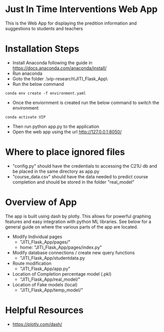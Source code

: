 # Just In Time Interventions Web App

This is the Web App for displaying the predition information and suggestions to students and teachers

# Installation Steps
* Install Anaconda following the guide in https://docs.anaconda.com/anaconda/install/
* Run anaconda
* Goto the folder .\vip-research\JITI_Flask_App\
* Run the below command

```
conda env create -f environment.yaml
```

* Once the enviornment is created run the below command to switch the environment 

```
conda activate VIP
```
* Then run python app.py to the application
* Open the web app using the url http://127.0.0.1:8050/


# Where to place ignored files
* "config.py" should have the credentials to accessing the C21U db and be placed in the same directory as app.py
* "course_data.csv" should have the data needed to predict course completion and should be stored in the folder "real_model"

# Overview of App
The app is built using dash by plotly. This allows for powerful graphing features and easy integration with python ML libraries. See below for a general guide on where the various parts of the app are located.
* Modify Individual pages
    * "JITI_Flask_App/pages/"
    * home: "JITI_Flask_App/pages/index.py"
* Modify database connections / create new query functions
    * "JITI_Flask_App/studentdata.py
* Route modification
    * "JITI_Flask_App/app.py"
* Location of Completion percentage model (.pkl)
    * "JITI_Flask_App/real_model/"
* Location of Fake models (local)
    *  "JITI_Flask_App/temp_model/"

# Helpful Resources
* https://plotly.com/dash/